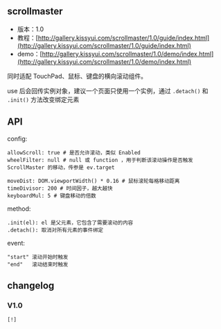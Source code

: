 ## scrollmaster

* 版本：1.0
* 教程：[http://gallery.kissyui.com/scrollmaster/1.0/guide/index.html](http://gallery.kissyui.com/scrollmaster/1.0/guide/index.html)
* demo：[http://gallery.kissyui.com/scrollmaster/1.0/demo/index.html](http://gallery.kissyui.com/scrollmaster/1.0/demo/index.html)

同时适配 TouchPad、鼠标、键盘的横向滚动组件。

use 后会回传实例对象，建议一个页面只使用一个实例，通过 `.detach()` 和 `.init()` 方法改变绑定元素
## API

config:

    allowScroll: true # 是否允许滚动，类似 Enabled
    wheelFilter: null # null 或 function ，用于判断该滚动操作是否触发 ScrollMaster 的移动，传参是 ev.target

    moveDist: DOM.viewportWidth() * 0.16 # 鼠标滚轮每格移动距离
    timeDivisor: 200 # 时间因子，越大越快
    keyboardMul: 5 # 键盘移动的倍数

method: 

    .init(el): el 是父元素，它包含了需要滚动的内容
    .detach(): 取消对所有元素的事件绑定

event:

    "start" 滚动开始时触发
    "end"   滚动结束时触发


## changelog

### V1.0

    [!]


